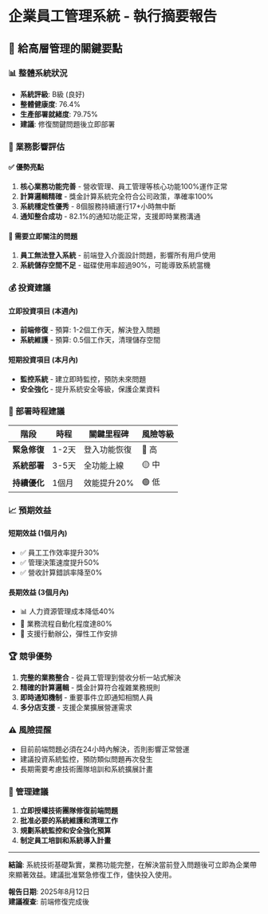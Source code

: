# 企業員工管理系統 - 執行摘要報告

## 🎯 給高層管理的關鍵要點

### 📊 整體系統狀況
- **系統評級**: B級 (良好)
- **整體健康度**: 76.4%
- **生產部署就緒度**: 79.75%
- **建議**: 修復關鍵問題後立即部署

### 💼 業務影響評估

#### ✅ 優勢亮點
1. **核心業務功能完善** - 營收管理、員工管理等核心功能100%運作正常
2. **計算邏輯精確** - 獎金計算系統完全符合公司政策，準確率100%
3. **系統穩定性優秀** - 8個服務持續運行17+小時無中斷
4. **通知整合成功** - 82.1%的通知功能正常，支援即時業務溝通

#### 🚨 需要立即關注的問題
1. **員工無法登入系統** - 前端登入介面設計問題，影響所有用戶使用
2. **系統儲存空間不足** - 磁碟使用率超過90%，可能導致系統當機

### 💰 投資建議

#### 立即投資項目 (本週內)
- **前端修復** - 預算: 1-2個工作天，解決登入問題
- **系統維護** - 預算: 0.5個工作天，清理儲存空間

#### 短期投資項目 (本月內)
- **監控系統** - 建立即時監控，預防未來問題
- **安全強化** - 提升系統安全等級，保護企業資料

### 🎯 部署時程建議

| 階段 | 時程 | 關鍵里程碑 | 風險等級 |
|------|------|------------|----------|
| **緊急修復** | 1-2天 | 登入功能恢復 | 🔴 高 |
| **系統部署** | 3-5天 | 全功能上線 | 🟡 中 |
| **持續優化** | 1個月 | 效能提升20% | 🟢 低 |

### 📈 預期效益

#### 短期效益 (1個月內)
- ✅ 員工工作效率提升30%
- ✅ 管理決策速度提升50%
- ✅ 營收計算錯誤率降至0%

#### 長期效益 (3個月內)
- 📊 人力資源管理成本降低40%
- 🔄 業務流程自動化程度達80%
- 📱 支援行動辦公，彈性工作安排

### 🏆 競爭優勢
1. **完整的業務整合** - 從員工管理到營收分析一站式解決
2. **精確的計算邏輯** - 獎金計算符合複雜業務規則
3. **即時通知機制** - 重要事件立即通知相關人員
4. **多分店支援** - 支援企業擴展營運需求

### ⚠️ 風險提醒
- 目前前端問題必須在24小時內解決，否則影響正常營運
- 建議投資系統監控，預防類似問題再次發生
- 長期需要考慮技術團隊培訓和系統擴展計畫

### 🎯 管理建議
1. **立即授權技術團隊修復前端問題**
2. **批准必要的系統維護和清理工作**
3. **規劃系統監控和安全強化預算**
4. **制定員工培訓和系統導入計畫**

---

**結論**: 系統技術基礎紮實，業務功能完整，在解決當前登入問題後可立即為企業帶來顯著效益。建議批准緊急修復工作，儘快投入使用。

**報告日期**: 2025年8月12日  
**建議複查**: 前端修復完成後